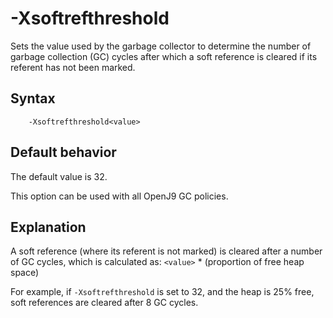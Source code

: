 <!--
* Copyright (c) 2017, 2021 IBM Corp. and others
*
* This program and the accompanying materials are made
* available under the terms of the Eclipse Public License 2.0
* which accompanies this distribution and is available at
* https://www.eclipse.org/legal/epl-2.0/ or the Apache
* License, Version 2.0 which accompanies this distribution and
* is available at https://www.apache.org/licenses/LICENSE-2.0.
*
* This Source Code may also be made available under the
* following Secondary Licenses when the conditions for such
* availability set forth in the Eclipse Public License, v. 2.0
* are satisfied: GNU General Public License, version 2 with
* the GNU Classpath Exception [1] and GNU General Public
* License, version 2 with the OpenJDK Assembly Exception [2].
*
* [1] https://www.gnu.org/software/classpath/license.html
* [2] http://openjdk.java.net/legal/assembly-exception.html
*
* SPDX-License-Identifier: EPL-2.0 OR Apache-2.0 OR GPL-2.0 WITH
* Classpath-exception-2.0 OR LicenseRef-GPL-2.0 WITH Assembly-exception
-->

# -Xsoftrefthreshold


Sets the value used by the garbage collector to determine the number of garbage collection (GC) cycles after which a soft reference is cleared if its referent has not been marked.

## Syntax

        -Xsoftrefthreshold<value>

## Default behavior

The default value is 32.

This option can be used with all OpenJ9 GC policies.

## Explanation

A soft reference (where its referent is not marked) is cleared after a number of GC cycles, which is calculated as: `<value>` \* (proportion of free heap space)

For example, if `-Xsoftrefthreshold` is set to 32, and the heap is 25% free, soft references are cleared after 8 GC cycles.


<!-- ==== END OF TOPIC ==== xsoftrefthreshold.md ==== -->

